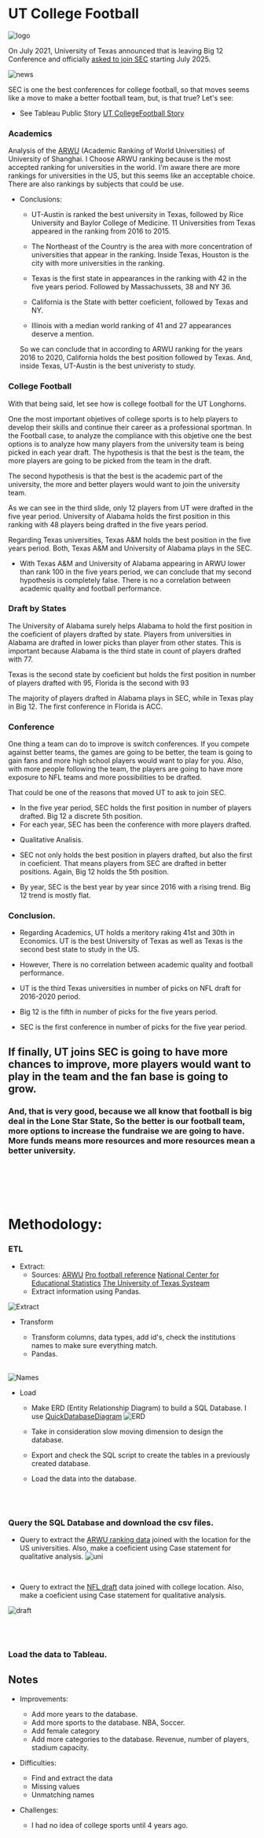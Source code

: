 # UT College Football

![logo](img/unilogo.svg)

On July 2021, University of Texas announced that is leaving Big 12 Conference and officially [asked to join SEC](https://www.texastribune.org/2021/07/26/university-texas-big-12/) starting July 2025.

![news](img/news1.PNG)

SEC is one the best conferences for college football, so that moves seems like a move to make a better football team, but, is that true? Let's see:

* See Tableau Public Story [UT CollegeFootball Story](https://public.tableau.com/app/profile/luis.ruiz.lopez/viz/UTCollegeFootballStory/Presentation?publish=yes)

### Academics

Analysis of the [ARWU](http://archive.shanghairanking.com/ARWU2020.html) (Academic Ranking of World Universities) of University of Shanghai.
I Choose ARWU ranking because is the most accepted ranking for universities in the world. I'm aware there are more rankings for universities in the US, but this seems like an acceptable choice. There are also rankings by subjects that could be use.

* Conclusions: 

    - UT-Austin is ranked the best university in Texas, followed by Rice University and Baylor College of Medicine. 11 Universities from Texas appeared in the ranking from 2016 to 2015.

    - The Northeast of the Country is the area with more concentration of universities that appear in the ranking. Inside Texas, Houston is the city with more universities in the ranking.

    - Texas is the first state in appearances in the ranking with 42 in the five years period. Followed by Massachussets, 38 and NY 36.

    - California is the State with better coeficient, followed by Texas and NY.

    - Illinois with a median world ranking of 41 and 27 appearances deserve a mention.

    So we can conclude that in according to ARWU ranking for the years 2016 to 2020, California  holds the best position followed by Texas. And, inside Texas, UT-Austin is the best univeristy to study.

### College Football

With that being said, let see how is college football for the UT Longhorns. 

One the most important objetives of college sports is to help players to develop their skills and continue their career as a professional sportman. In the Football case, to analyze the compliance with this objetive one the best options is to analyze how many players from the university team is being picked in each year draft. The hypothesis is that the best is the team, the more players are going to be picked from the team in the draft. 

The second hypothesis is that the best is the academic part of the university, the more and better players would want to join the university team. 

As we can see in the third slide, only 12 players from UT were drafted in the five year period. University of Alabama holds the first position in this ranking with 48 players being drafted in the five years period. 

Regarding Texas universities, Texas A&M holds the best position in the five years period. Both, Texas A&M and University of Alabama plays in the SEC. 

 - With Texas A&M and University of Alabama appearing in ARWU lower than rank 100 in the five years period, we can conclude that my second hypothesis is completely false. There is no a correlation between academic quality and football performance. 

### Draft by States

The University of Alabama surely helps Alabama to hold the first position in the coeficient of players drafted by state. Players from universities in Alabama are drafted in lower picks than player from other states. This is important because Alabama is the third state in count of players drafted with 77. 

Texas is the second state by coeficient but holds the first position in number of players drafted with 95, Florida is the second with 93

The majority of players drafted in Alabama plays in SEC, while in Texas play in Big 12. The first conference in Florida is ACC.


### Conference

One thing a team can do to improve is switch conferences. If you compete against better teams, the games are going to be better, the team is going to gain fans and more high school players would want to play for you. Also, with more people following the team, the players are going to have more exposure to NFL teams and more possibilities to be drafted. 

That could be one of the reasons that moved UT to ask to join SEC. 

- In the five year period, SEC holds the first position in number of players drafted. Big 12 a discrete 5th position.
- For each year, SEC has been the conference with more players drafted.

* Qualitative Analisis. 

- SEC not only holds the best position in players drafted, but also the first in coeficient. That means players from SEC are drafted in better positions. Again, Big 12 holds the 5th position.

- By year, SEC is the best year by year since 2016 with a rising trend. Big 12 trend is mostly flat.

### Conclusion.

- Regarding Academics, UT holds a meritory raking 41st and 30th in Economics. UT is the best University of Texas as well as Texas is the second best state to study in the US.

- However, There is no correlation between academic quality and football performance. 

- UT is the third Texas universities in number of picks on NFL draft for 2016-2020 period.

- Big 12 is the fifth in number of picks for the five years period.

- SEC is the first conference in number of picks for the five year period.

## If finally, UT joins SEC is going to have more chances to improve, more players would want to play in the team and the fan base is going to grow.

### And, that is very good, because we all know that football is big deal in the Lone Star State, So the better is our football team, more options to increase the fundraise we are going to have. More funds means more resources and more resources mean a better university.  

<br />
<br />
<br />
<br />

# Methodology:

### ETL
* Extract:
    - Sources:
    [ARWU](http://archive.shanghairanking.com/ARWU2020.html)
    [Pro football reference](https://www.pro-football-reference.com/years/2020/draft.htm)
    [National Center for Educational Statistics](https://nces.ed.gov/datatools/index.asp?DataToolSectionID=1)
    [The University of Texas Systeam](https://data.utsystem.edu/)
    - Extract information using Pandas.

![Extract](img/extract_draft_data.PNG)


* Transform

    - Transform columns, data types, add id's, check the institutions names to make sure everything match. 
    - Pandas.
    <br />
![Names](img/names_match.PNG)

* Load

    - Make ERD (Entity Relationship Diagram) to build a SQL Database. I use [QuickDatabaseDiagram](https://www.quickdatabasediagrams.com/)
![ERD](img/ERD_UT.png) 

    - Take in consideration slow moving dimension to design the database.

    - Export and check the SQL script to create the tables in a previously created database. 
    - Load the data into the database. 

<br />
<br />


### Query the SQL Database and download the csv files.

* Query to extract the [ARWU ranking data](SQL/QueryRankingUS.sql) joined with the location for the US universities. Also, make a coeficient using Case statement for qualitative analysis.
![uni](img/uni_query.PNG)

<br />

* Query to extract the [NFL draft](SQL/QueryDraft.sql) data joined with college location. Also, make a coeficient using Case statement for qualitative analysis.

![draft](img/draft_query.PNG)

<br />
<br />

### Load the data to Tableau.

## Notes

- Improvements:
    - Add more years to the database.
    - Add more sports to the database. NBA, Soccer.
    - Add female category
    - Add more categories to the database. Revenue, number of players, stadium capacity.

- Difficulties:
    
    - Find and extract the data
    - Missing values
    - Unmatching names

- Challenges:
    - I had no idea of college sports until 4 years ago.

